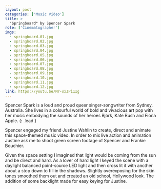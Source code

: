 ```yaml
---
layout: post
categories: ['Music Video']
title: >
  "Springboard" by Spencer Spark
role: ['Cinematographer']
imgs: 
  - springboard.01.jpg
  - springboard.02.jpg
  - springboard.03.jpg
  - springboard.04.jpg
  - springboard.05.jpg
  - springboard.06.jpg
  - springboard.07.jpg
  - springboard.08.jpg
  - springboard.09.jpg
  - springboard.10.jpg
  - springboard.11.jpg
  - springboard.12.jpg
link: https://youtu.be/Mr-sxJPi1Ig
---
```


Spencer Spark is a loud and proud queer singer-songwriter from Sydney, Australia. She lives in a colourful world of bold and vivacious art pop with her music embodying the sounds of her heroes Björk, Kate Bush and Fiona Apple.
{: .lead }

Spencer engaged my friend Justine Wahlin to create, direct and animate this space-themed music video. In order to mix live action and animation Justine ask me to shoot green screen footage of Spencer and Frankie Bouchier.

Given the space setting I imagined that light would be coming from the sun and be direct and hard. As a lover of hard light I keyed the scene with a daylight balanced point-source LED light and then cross lit it with another about a stop down to fill in the shadows. Slightly overexposing for the skin tones smoothed them out and created an old school, Hollywood look. The addition of some backlight made for easy keying for Justine.